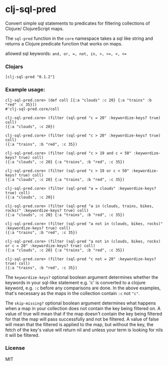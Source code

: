 # clj-sql-pred
Convert simple sql statements to predicates for filtering collections of Clojure/ ClojureScript maps.

The `sql-pred` function in the `core` namespace takes a sql like string and returns a Clojure predicate function that works on maps.

allowed sql keywords: `and, or, =, not, in, >, >=, <, <=`

### Clojars

    [clj-sql-pred "0.1.2"]


### Example usage:

    clj-sql-pred.core> (def coll [{:a "clouds" :c 20} {:a "trains" :b "red" :c 35}])
    #'clj-sql-pred.core/coll
    
    clj-sql-pred.core> (filter (sql-pred "c = 20" :keywordize-keys? true) coll)
    ({:a "clouds", :c 20})
    
    clj-sql-pred.core> (filter (sql-pred "c > 20" :keywordize-keys? true) coll)
    ({:a "trains", :b "red", :c 35})
    
    clj-sql-pred.core> (filter (sql-pred "c > 19 and c < 50" :keywordize-keys? true) coll)
    ({:a "clouds", :c 20} {:a "trains", :b "red", :c 35})
    
    clj-sql-pred.core> (filter (sql-pred "c > 19 or c < 50" :keywordize-keys? true) coll)
    ({:a "clouds", :c 20} {:a "trains", :b "red", :c 35})
    
    clj-sql-pred.core> (filter (sql-pred "a = clouds" :keywordize-keys? true) coll)
    ({:a "clouds", :c 20})
    
    clj-sql-pred.core> (filter (sql-pred "a in (clouds, trains, bikes, rocks)" :keywordize-keys? true) coll)
    ({:a "clouds", :c 20} {:a "trains", :b "red", :c 35})
    
    clj-sql-pred.core> (filter (sql-pred "a not in (clouds, bikes, rocks)" :keywordize-keys? true) coll)
    ({:a "trains", :b "red", :c 35})
    
    clj-sql-pred.core> (filter (sql-pred "a not in (clouds, bikes, rocks) or c = 20" :keywordize-keys? true) coll)
    ({:a "clouds", :c 20} {:a "trains", :b "red", :c 35})
    
    clj-sql-pred.core> (filter (sql-pred "c not = 20" :keywordize-keys? true) coll)
    ({:a "trains", :b "red", :c 35})

The `keywordize-keys?` optional boolean argument determines whether the keywords in your sql-like statement e.g. 'c' is converted to a clojure keyword, e.g. `:c` before any comparisons are done. In the above examples, that's necessary as the maps in the collection contain `:c` not `"c"`.

The `skip-missing?` optional boolean argument determines what happens when a map in your collection does not contain the key being filtered on. A value of true will mean that if the map doesn't contain the key being filtered for that the map will pass successfully and not be filtered. A value of false will mean that the filtered is applied to the map, but without the key, the fetch of the key's value will return nil and unless your term is looking for nils it will be filtered.

### License

MIT

